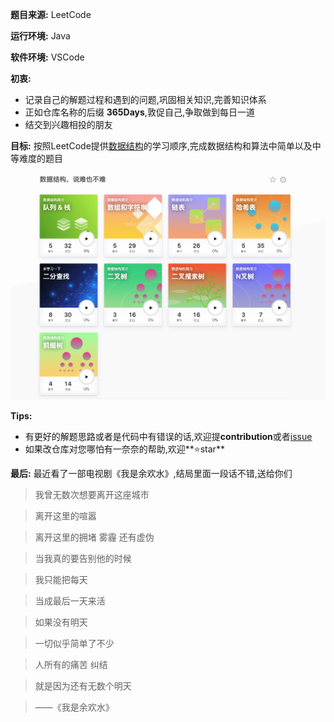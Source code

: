 

**题目来源:** LeetCode

**运行环境:** Java

**软件环境:** VSCode

**初衷:**
- 记录自己的解题过程和遇到的问题,巩固相关知识,完善知识体系
- 正如仓库名称的后缀 **365Days**,敦促自己,争取做到每日一道
- 结交到兴趣相投的朋友 

**目标:** 按照LeetCode提供[数据结构](https://leetcode-cn.com/explore/learn/)的学习顺序,完成数据结构和算法中简单以及中等难度的题目

![](https://github.com/CrabMen/DataStructureAndAlgorithms-365Days/blob/master/Images/desc.png)

  
**Tips:**  
- 有更好的解题思路或者是代码中有错误的话,欢迎提**contribution**或者[issue](https://github.com/CrabMen/DataStructureAndAlgorithms-365Days/issues)
- 如果改仓库对您哪怕有一奈奈的帮助,欢迎**⭐️star**

**最后:** 最近看了一部电视剧《我是余欢水》,结局里面一段话不错,送给你们

> 我曾无数次想要离开这座城市

> 离开这里的喧嚣

> 离开这里的拥堵 雾霾 还有虚伪

> 当我真的要告别他的时候

> 我只能把每天

> 当成最后一天来活

> 如果没有明天

> 一切似乎简单了不少

> 人所有的痛苦 纠结

> 就是因为还有无数个明天

> ——《我是余欢水》
